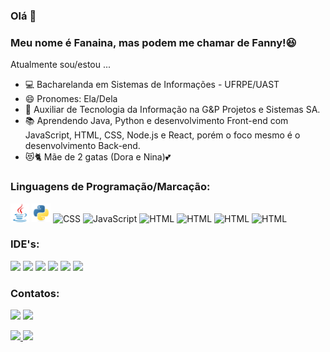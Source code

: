 ### Olá 👋
### Meu nome é Fanaina, mas podem me chamar de Fanny!😆

Atualmente sou/estou ...
- 💻 Bacharelanda em Sistemas de Informações - UFRPE/UAST
- 😄 Pronomes: Ela/Dela
- 🔭 Auxiliar de Tecnologia da Informação na G&P Projetos e Sistemas SA.
- 📚 Aprendendo Java, Python e desenvolvimento Front-end com JavaScript, HTML, CSS, Node.js e React, porém o foco mesmo é o desenvolvimento Back-end.
- 😻🐈 Mãe de 2 gatas (Dora e Nina)💕

<h3 align="left">Linguagens de Programação/Marcação:</h3>
<p align="left">
<img src="https://raw.githubusercontent.com/devicons/devicon/master/icons/java/java-original.svg" alt="java" width="30" height="30"/>
<img src="https://raw.githubusercontent.com/devicons/devicon/master/icons/python/python-original.svg" alt="python" width="30" height="30"/>
<img src="https://cdn.jsdelivr.net/gh/devicons/devicon/icons/css3/css3-original.svg" alt="CSS" width="30" height="30"/>
<img src="https://cdn.jsdelivr.net/gh/devicons/devicon/icons/javascript/javascript-original.svg" alt="JavaScript" width="30" height="30"/>
<img src="https://cdn.jsdelivr.net/gh/devicons/devicon/icons/html5/html5-original.svg"  alt="HTML" width="30" height="30"/>
<img src="https://cdn.jsdelivr.net/gh/devicons/devicon/icons/nodejs/nodejs-plain-wordmark.svg" alt="HTML" width="30" height="30" />
<img src="https://cdn.jsdelivr.net/gh/devicons/devicon/icons/npm/npm-original-wordmark.svg" alt="HTML" width="30" height="30" />
<img src="https://cdn.jsdelivr.net/gh/devicons/devicon/icons/react/react-original-wordmark.svg" alt="HTML" width="30" height="30" />
</p>
<h3 align="left">IDE's:</h3>
<p align="left">
<div>
<img src="https://img.shields.io/badge/Eclipse-FE7A16.svg?style=for-the-badge&logo=Eclipse&logoColor=white"/>
<img src="https://img.shields.io/badge/Notepad++-90E59A.svg?style=for-the-badge&logo=notepad%2b%2b&logoColor=black"/>
<img src="https://img.shields.io/badge/NetBeansIDE-1B6AC6.svg?style=for-the-badge&logo=apache-netbeans-ide&logoColor=white"/>
<img src="https://img.shields.io/badge/pycharm-143?style=for-the-badge&logo=pycharm&logoColor=black&color=black&labelColor=green"/>
<img src="https://img.shields.io/badge/sublime_text-%23575757.svg?style=for-the-badge&logo=sublime-text&logoColor=important"/>
<img src="https://img.shields.io/badge/Visual%20Studio%20Code-0078d7.svg?style=for-the-badge&logo=visual-studio-code&logoColor=white"/>
</div>
</p>

<h3 align="left">Contatos:</h3>
<p align="left">
<div>
<a href="https://www.linkedin.com/in/fanaina-alves-pcd-937b64198/"><img src="https://img.shields.io/badge/linkedin-%230077B5.svg?style=for-the-badge&logo=linkedin&logoColor=white" target="_blank"></a>
<a href="mailto:fanaiina.allves@gmail.com"><img src="https://img.shields.io/badge/Gmail-D14836?style=for-the-badge&logo=gmail&logoColor=white" target="_blank"></a>

</div>
</p>
          
<div align="left">
  <a href="https://github.com/fanainaalves">
  <img height="180em" src="https://github-readme-stats.vercel.app/api?username=fanainaalves&show_icons=true&theme=blank&include_all_commits=true&count_private=true"/>
  <img height="180em" src="https://github-readme-stats.vercel.app/api/top-langs/?username=fanainaalves&layout=compact&langs_count=7&theme=blank"/>
</div>
